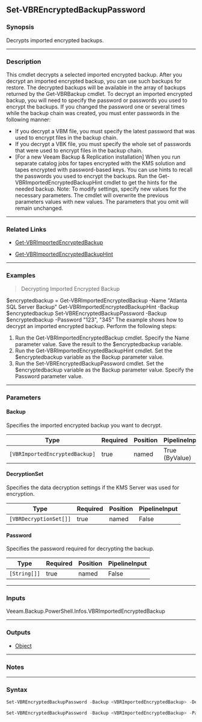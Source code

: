 Set-VBREncryptedBackupPassword
------------------------------

### Synopsis
Decrypts imported encrypted backups.

---

### Description

This cmdlet decrypts a selected imported encrypted backup. After you decrypt an imported encrypted backup, you can use such backups for restore. The decrypted backups will be available in the array of backups returned by the Get-VBRBackup cmdlet.
To decrypt an imported encrypted backup, you will need to specify the password or passwords you used to encrypt the backups. If you changed the password one or several times while the backup chain was created, you must enter passwords in the following manner:
- If you decrypt a VBM file, you must specify the latest password that was used to encrypt files in the backup chain.
- If you decrypt a VBK file, you must specify the whole set of passwords that were used to encrypt files in the backup chain.
- [For a new Veeam Backup & Replication installation] When you run separate catalog jobs for tapes encrypted with the KMS solution and tapes encrypted with password-based keys.
You can use hints to recall the passwords you used to encrypt the backups. Run the Get-VBRImportedEncryptedBackupHint cmdlet to get the hints for the needed backup.
Note: To modify settings, specify new values for the necessary parameters. The cmdlet will overwrite the previous parameters values with new values. The parameters that you omit will remain unchanged.

---

### Related Links
* [Get-VBRImportedEncryptedBackup](Get-VBRImportedEncryptedBackup)

* [Get-VBRImportedEncryptedBackupHint](Get-VBRImportedEncryptedBackupHint)

---

### Examples
> Decrypting Imported Encrypted Backup

$encryptedbackup = Get-VBRImportedEncryptedBackup -Name "Atlanta SQL Server Backup"
Get-VBRImportedEncryptedBackupHint -Backup $encryptedbackup
Set-VBREncryptedBackupPassword -Backup $encryptedbackup -Password "123", "345"
The example shows how to decrypt an imported encrypted backup.
Perform the following steps:
1. Run the Get-VBRImportedEncryptedBackup cmdlet. Specify the Name parameter value. Save the result to the $encryptedbackup variable.
2. Run the Get-VBRImportedEncryptedBackupHint cmdlet. Set the $encryptedbackup variable as the Backup parameter value.
3. Run the Set-VBREncryptedBackupPassword cmdlet. Set the $encryptedbackup variable as the Backup parameter value. Specify the Password parameter value.

---

### Parameters
#### **Backup**
Specifies the imported encrypted backup you want to decrypt.

|Type                          |Required|Position|PipelineInput |
|------------------------------|--------|--------|--------------|
|`[VBRImportedEncryptedBackup]`|true    |named   |True (ByValue)|

#### **DecryptionSet**
Specifies the data decryption settings if the KMS Server was used for encryption.

|Type                  |Required|Position|PipelineInput|
|----------------------|--------|--------|-------------|
|`[VBRDecryptionSet[]]`|true    |named   |False        |

#### **Password**
Specifies the password required for decrypting the backup.

|Type        |Required|Position|PipelineInput|
|------------|--------|--------|-------------|
|`[String[]]`|true    |named   |False        |

---

### Inputs
Veeam.Backup.PowerShell.Infos.VBRImportedEncryptedBackup

---

### Outputs
* [Object](https://learn.microsoft.com/en-us/dotnet/api/System.Object)

---

### Notes

---

### Syntax
```PowerShell
Set-VBREncryptedBackupPassword -Backup <VBRImportedEncryptedBackup> -DecryptionSet <VBRDecryptionSet[]> [<CommonParameters>]
```
```PowerShell
Set-VBREncryptedBackupPassword -Backup <VBRImportedEncryptedBackup> -Password <String[]> [<CommonParameters>]
```
